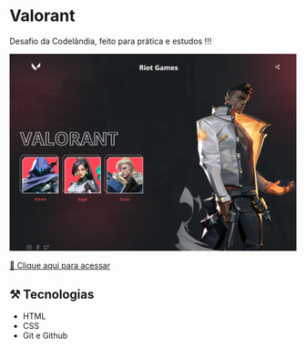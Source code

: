 # Valorant
Desafio da Codelândia, feito para prática e estudos !!!


![preview](./github/cosmic-boba-0cf819.netlify.app_%20(1).png)




[ 🔗 Clique aqui para acessar](https://valorantpage.netlify.app/)




## ⚒️ Tecnologias 

- HTML
- CSS
- Git e Github
